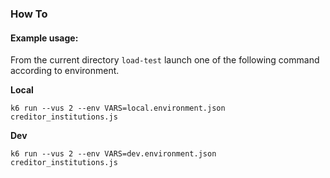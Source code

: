 ### How To

#### Example usage:
From the current directory `load-test` launch one of the following command according to environment.

**Local**

 `k6 run --vus 2 --env VARS=local.environment.json creditor_institutions.js`
 
**Dev**

 `k6 run --vus 2 --env VARS=dev.environment.json creditor_institutions.js`
